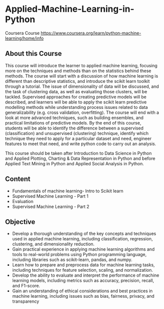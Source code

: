 # Applied-Machine-Learning-in-Python
Coursera Course 
https://www.coursera.org/learn/python-machine-learning/home/info

## About this Course 

This course will introduce the learner to applied machine learning, focusing more on the techniques and methods than on the statistics behind these methods. The course will start with a discussion of how machine learning is different than descriptive statistics, and introduce the scikit learn toolkit through a tutorial. The issue of dimensionality of data will be discussed, and the task of clustering data, as well as evaluating those clusters, will be tackled. Supervised approaches for creating predictive models will be described, and learners will be able to apply the scikit learn predictive modelling methods while understanding process issues related to data generalizability (e.g. cross validation, overfitting). The course will end with a look at more advanced techniques, such as building ensembles, and practical limitations of predictive models. By the end of this course, students will be able to identify the difference between a supervised (classification) and unsupervised (clustering) technique, identify which technique they need to apply for a particular dataset and need, engineer features to meet that need, and write python code to carry out an analysis. 

This course should be taken after Introduction to Data Science in Python and Applied Plotting, Charting & Data Representation in Python and before Applied Text Mining in Python and Applied Social Analysis in Python.

## Content

- Fundamentals of machine learning- Intro to Scikit learn
- Supervised Machine Learning - Part 1
- Evaluation
- Supervised Machine Learning - Part 2

## Objective

- Develop a thorough understanding of the key concepts and techniques used in applied machine learning, including classification, regression, clustering, and dimensionality reduction.
- Gain practical experience in applying machine learning algorithms and tools to real-world problems using Python programming language, including libraries such as scikit-learn, pandas, and numpy.
- Learn how to prepare and preprocess data for machine learning tasks, including techniques for feature selection, scaling, and normalization.
- Develop the ability to evaluate and interpret the performance of machine learning models, including metrics such as accuracy, precision, recall, and F1-score.
- Gain an understanding of ethical considerations and best practices in machine learning, including issues such as bias, fairness, privacy, and transparency
